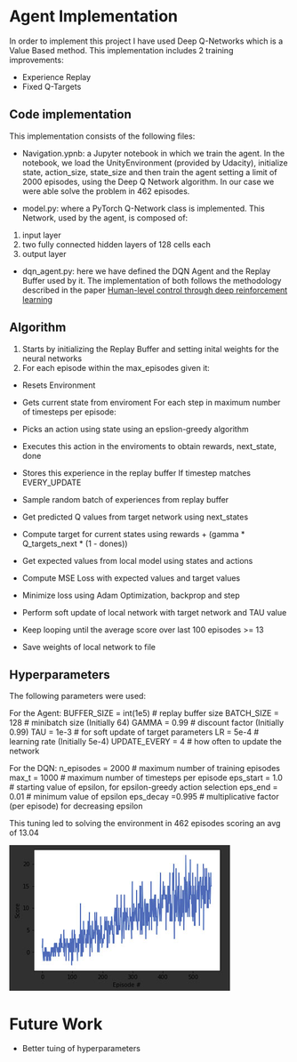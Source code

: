 # Agent Implementation 

In order to implement this project I have used Deep Q-Networks which is a Value Based method. 
This implementation includes 2 training improvements: 
* Experience Replay 
* Fixed Q-Targets 

## Code implementation 

This implementation consists of the following files: 
* Navigation.ypnb: a Jupyter notebook in which we train the agent. In the notebook, we load the UnityEnvironment (provided by Udacity), initialize state, action_size, state_size
and then train the agent setting a limit of 2000 episodes, using the Deep Q Network algorithm. In our case we were able solve the problem in 462 episodes. 

* model.py: where a PyTorch Q-Network class is implemented. This Network, used by the agent, is composed of:
1. input layer
2. two fully connected hidden layers of 128 cells each
3. output layer 

* dqn_agent.py: here we have defined the DQN Agent and the Replay Buffer used by it. The implementation of both follows the methodology described in the paper [Human-level control through deep reinforcement learning](https://www.nature.com/articles/nature14236)

## Algorithm 

1. Starts by initializing the Replay Buffer and setting inital weights for the neural networks
2. For each episode within the max_episodes given it:
  - Resets Environment
  - Gets current state from enviroment For each step in maximum number of timesteps per episode:

  - Picks an action using state using an epslion-greedy algorithm
* Executes this action in the enviroments to obtain rewards, next_state, done

* Stores this experience in the replay buffer If timestep matches EVERY_UPDATE
* Sample random batch of experiences from replay buffer
*  Get predicted Q values from target network using next_states
* Compute target for current states using rewards + (gamma * Q_targets_next * (1 - dones))
* Get expected values from local model using states and actions
* Compute MSE Loss with expected values and target values
* Minimize loss using Adam Optimization, backprop and step
* Perform soft update of local network with target network and TAU value

* Keep looping until the average score over last 100 episodes >= 13
* Save weights of local network to file

## Hyperparameters 

The following parameters were used: 

For the Agent:
BUFFER_SIZE = int(1e5)  # replay buffer size
BATCH_SIZE = 128        # minibatch size (Initially 64)
GAMMA = 0.99            # discount factor (Initially 0.99)
TAU = 1e-3              # for soft update of target parameters
LR = 5e-4               # learning rate (Initially 5e-4)
UPDATE_EVERY = 4        # how often to update the network

For the DQN: 
n_episodes = 2000       # maximum number of training episodes
max_t = 1000            # maximum number of timesteps per episode
eps_start = 1.0         # starting value of epsilon, for epsilon-greedy action selection
eps_end = 0.01          # minimum value of epsilon
eps_decay =0.995        # multiplicative factor (per episode) for decreasing epsilon

This tuning led to solving the environment in 462 episodes scoring an avg of 13.04

![alt text](https://github.com/Strihias/Deep-Reinforcement-Learning---Navigation-Project-/blob/main/diagram.jpg "Performance Diagram")


# Future Work
* Better tuing of hyperparameters


